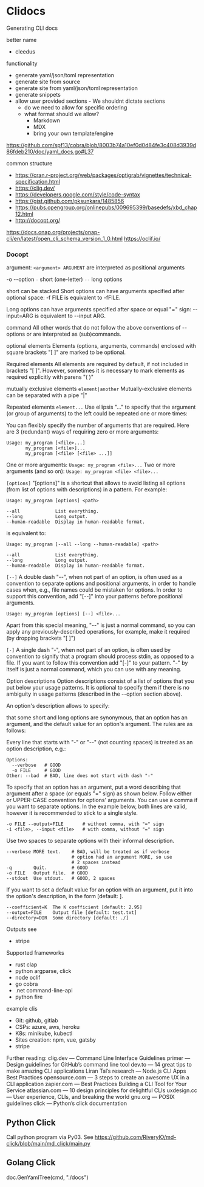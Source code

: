 # Clidocs

Generating CLI docs

better name
- cleedus 


functionality
- generate yaml/json/toml representation
- generate site from source 
- generate site from yaml/json/toml representation
- generate snippets
- allow user provided sections - We shouldnt dictate sections
  - do we need to allow for specific ordering
  - what format should we allow? 
    - Markdown
    - MDX
    - bring your own template/engine



https://github.com/spf13/cobra/blob/8003b74a10ef0d0d84fe3c408d3939d86fdeb210/doc/yaml_docs.go#L37

common structure
- https://cran.r-project.org/web/packages/optigrab/vignettes/technical-specification.html
- https://clig.dev/
- https://developers.google.com/style/code-syntax
- https://gist.github.com/pksunkara/1485856
- https://pubs.opengroup.org/onlinepubs/009695399/basedefs/xbd_chap12.html
- http://docopt.org/

https://docs.onap.org/projects/onap-cli/en/latest/open_cli_schema_version_1_0.html
https://oclif.io/

### Docopt

argument: `<argument> ARGUMENT` are interpreted as positional arguments

-o --option
`-` short (one-letter) 
`--` long options

short can be stacked
Short options can have arguments specified after optional space:
-f FILE is equivalent to -fFILE.

Long options can have arguments specified after space or equal "=" sign:
--input=ARG is equivalent to --input ARG.

command
All other words that do not follow the above conventions of --options or <arguments> are interpreted as (sub)commands.

optional elements
Elements (options, arguments, commands) enclosed with square brackets "[ ]" are marked to be optional.

Required elements
All elements are required by default, if not included in brackets "[ ]". However, sometimes it is necessary to mark elements as required explicitly with parens "( )"

mutually exclusive elements `element|another`
Mutually-exclusive elements can be separated with a pipe "|"


Repeated elements `element...`
Use ellipsis "..." to specify that the argument (or group of arguments) to the left could be repeated one or more times:

You can flexibly specify the number of arguments that are required. Here are 3 (redundant) ways of requiring zero or more arguments:

```
Usage: my_program [<file>...]
       my_program [<file>]...
       my_program [<file> [<file> ...]]
```

One or more arguments: `Usage: my_program <file>...`
Two or more arguments (and so on): `Usage: my_program <file> <file>...`

`[options]`
"[options]" is a shortcut that allows to avoid listing all options (from list of options with descriptions) in a pattern. For example:

``` 
Usage: my_program [options] <path>

--all             List everything.
--long            Long output.
--human-readable  Display in human-readable format.
```
is equivalent to:

``` 
Usage: my_program [--all --long --human-readable] <path>

--all             List everything.
--long            Long output.
--human-readable  Display in human-readable format.
```

`[--]`
A double dash "--", when not part of an option, is often used as a convention to separate options and positional arguments, in order to handle cases when, e.g., file names could be mistaken for options. In order to support this convention, add "[--]" into your patterns before positional arguments.

``` 
Usage: my_program [options] [--] <file>...
```

Apart from this special meaning, "--" is just a normal command, so you can apply any previously-described operations, for example, make it required (by dropping brackets "[ ]")

`[-]`
A single dash "-", when not part of an option, is often used by convention to signify that a program should process stdin, as opposed to a file. If you want to follow this convention add "[-]" to your pattern. "-" by itself is just a normal command, which you can use with any meaning.


Option descriptions
Option descriptions consist of a list of options that you put below your usage patterns. It is optional to specify them if there is no ambiguity in usage patterns (described in the --option section above).

An option's description allows to specify:

that some short and long options are synonymous,
that an option has an argument,
and the default value for an option's argument.
The rules are as follows:

Every line that starts with "-" or "--" (not counting spaces) is treated as an option description, e.g.:

``` 
Options:
  --verbose   # GOOD
  -o FILE     # GOOD
Other: --bad  # BAD, line does not start with dash "-"
```

To specify that an option has an argument, put a word describing that argument after a space (or equals "=" sign) as shown below. Follow either <angular-brackets> or UPPER-CASE convention for options' arguments. You can use a comma if you want to separate options. In the example below, both lines are valid, however it is recommended to stick to a single style.

``` 
-o FILE --output=FILE       # without comma, with "=" sign
-i <file>, --input <file>   # with comma, without "=" sign
```

Use two spaces to separate options with their informal description.

``` 
--verbose MORE text.    # BAD, will be treated as if verbose
                        # option had an argument MORE, so use
                        # 2 spaces instead
-q        Quit.         # GOOD
-o FILE   Output file.  # GOOD
--stdout  Use stdout.   # GOOD, 2 spaces
```

If you want to set a default value for an option with an argument, put it into the option's description, in the form [default: <the-default-value>].

``` 
--coefficient=K  The K coefficient [default: 2.95]
--output=FILE    Output file [default: test.txt]
--directory=DIR  Some directory [default: ./]
```


Outputs see 
- stripe

Supported frameworks
- rust clap
- python argparse, click
- node oclif
- go cobra
- .net command-line-api
- python fire

example clis
- Git: github, gitlab
- CSPs: azure, aws, heroku
- K8s: minikube, kubectl
- Sites creation: npm, vue, gatsby
- stripe

Further reading:
  clig.dev — Command Line Interface Guidelines
  primer — Design guidelines for GitHub’s command line tool
  dev.to — 14 great tips to make amazing CLI applications
  Liran Tal’s research — Node.js CLI Apps Best Practices
  opensource.com — 3 steps to create an awesome UX in a CLI application
  zapier.com — Best Practices Building a CLI Tool for Your Service
  atlassian.com — 10 design principles for delightful CLIs
  uxdesign.cc — User experience, CLIs, and breaking the world
  gnu.org — POSIX guidelines
  click — Python’s click documentation


## Python Click

Call python program via Py03. See https://github.com/RiveryIO/md-click/blob/main/md_click/main.py

## Golang Click

doc.GenYamlTree(cmd, "./docs")
